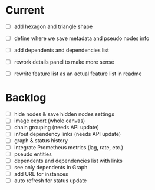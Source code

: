 # Current

* [ ] add hexagon and triangle shape
* [ ] define where we save metadata and pseudo nodes info
* [ ] add dependents and dependencies list
* [ ] rework details panel to make more sense
* [ ] rewrite feature list as an actual feature list in readme


# Backlog
* [ ] hide nodes & save hidden nodes settings
* [ ] image export (whole canvas)
* [ ] chain grouping (needs API update)
* [ ] in/out dependency links (needs API update)
* [ ] graph & status history
* [ ] integrate Prometheus metrics (lag, rate, etc.)
* [ ] pseudo entities
* [ ] dependents and dependencies list with links
* [ ] see only dependents in Graph
* [ ] add URL for instances
* [ ] auto refresh for status update
